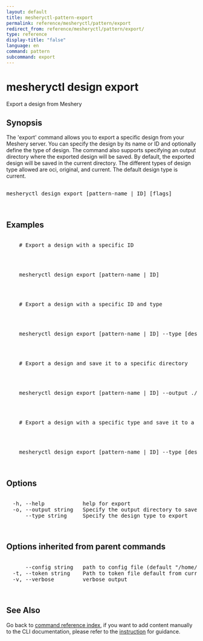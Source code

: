 ```yaml
---
layout: default
title: mesheryctl-pattern-export
permalink: reference/mesheryctl/pattern/export
redirect_from: reference/mesheryctl/pattern/export/
type: reference
display-title: "false"
language: en
command: pattern
subcommand: export
---
```


# mesheryctl design export

Export a design from Meshery

## Synopsis

The 'export' command allows you to export a specific design from your Meshery server.
You can specify the design by its name or ID and optionally define the type of design.
The command also supports specifying an output directory where the exported design will be saved.
By default, the exported design will be saved in the current directory. The different types of design
type allowed are oci, original, and current. The default design type is current.
<pre class='codeblock-pre'>
<div class='codeblock'>
mesheryctl design export [pattern-name | ID] [flags]

</div>
</pre> 

## Examples

<pre class='codeblock-pre'>
<div class='codeblock'>
	# Export a design with a specific ID

</div>
</pre> 

<pre class='codeblock-pre'>
<div class='codeblock'>
	mesheryctl design export [pattern-name | ID]

</div>
</pre> 

<pre class='codeblock-pre'>
<div class='codeblock'>
	# Export a design with a specific ID and type

</div>
</pre> 

<pre class='codeblock-pre'>
<div class='codeblock'>
	mesheryctl design export [pattern-name | ID] --type [design-type]

</div>
</pre> 

<pre class='codeblock-pre'>
<div class='codeblock'>
	# Export a design and save it to a specific directory

</div>
</pre> 

<pre class='codeblock-pre'>
<div class='codeblock'>
	mesheryctl design export [pattern-name | ID] --output ./designs

</div>
</pre> 

<pre class='codeblock-pre'>
<div class='codeblock'>
	# Export a design with a specific type and save it to a directory

</div>
</pre> 

<pre class='codeblock-pre'>
<div class='codeblock'>
	mesheryctl design export [pattern-name | ID] --type [design-type] --output ./exports

</div>
</pre> 

## Options

<pre class='codeblock-pre'>
<div class='codeblock'>
  -h, --help            help for export
  -o, --output string   Specify the output directory to save the design
      --type string     Specify the design type to export

</div>
</pre>

## Options inherited from parent commands

<pre class='codeblock-pre'>
<div class='codeblock'>
      --config string   path to config file (default "/home/runner/.meshery/config.yaml")
  -t, --token string    Path to token file default from current context
  -v, --verbose         verbose output

</div>
</pre>

## See Also

Go back to [command reference index](/reference/mesheryctl/), if you want to add content manually to the CLI documentation, please refer to the [instruction](/project/contributing/contributing-cli#preserving-manually-added-documentation) for guidance.

